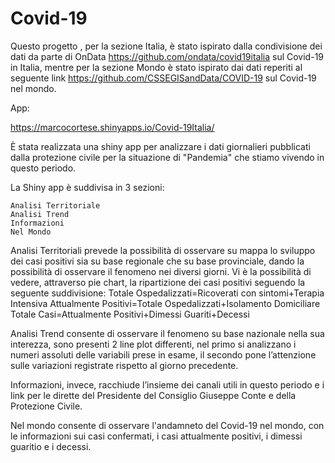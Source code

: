 # Covid-19
Questo progetto , per la sezione Italia, è stato ispirato dalla condivisione dei dati da parte di OnData https://github.com/ondata/covid19italia sul Covid-19 in Italia, mentre per la sezione Mondo è stato ispirato dai dati reperiti al seguente link https://github.com/CSSEGISandData/COVID-19 sul Covid-19 nel mondo.

App:

https://marcocortese.shinyapps.io/Covid-19Italia/


È stata realizzata una shiny app per analizzare i dati giornalieri pubblicati dalla protezione civile per la situazione di "Pandemia" che stiamo vivendo in questo periodo.

La Shiny app è  suddivisa in 3 sezioni:

	Analisi Territoriale
	Analisi Trend
	Informazioni
	Nel Mondo

Analisi Territoriali prevede la possibilità di osservare su mappa lo sviluppo dei casi positivi sia su base regionale che su base provinciale, dando la possibilità di osservare il fenomeno nei diversi giorni.
Vi è la possibilità di vedere, attraverso pie chart, la ripartizione dei casi positivi seguendo la seguente suddivisione:
Totale Ospedalizzati=Ricoverati con sintomi+Terapia Intensiva
Attualmente Positivi=Totale Ospedalizzati+Isolamento Domiciliare
Totale Casi=Attualmente Positivi+Dimessi Guariti+Decessi

Analisi Trend consente di osservare il fenomeno su base nazionale nella sua interezza, sono presenti 2 line plot differenti, nel primo si analizzano i numeri assoluti delle variabili prese in esame, il secondo pone l’attenzione sulle variazioni registrate rispetto al giorno precedente.

Informazioni, invece, racchiude l’insieme dei canali utili in questo periodo e i link per le dirette del Presidente del Consiglio Giuseppe Conte e della Protezione Civile.

Nel mondo consente di osservare l'andamneto del Covid-19 nel mondo, con le informazioni sui casi confermati, i  casi attualmente positivi, i dimessi guaritio e i decessi.
